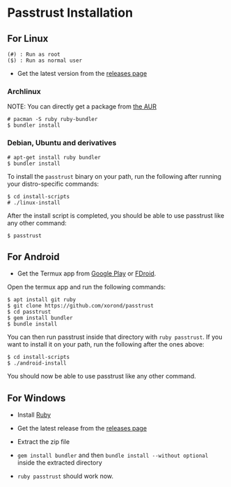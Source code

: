 # Passtrust Installation

## For Linux

```
(#) : Run as root
($) : Run as normal user
```

* Get the latest version from the [releases page](https://github.com/xorond/passtrust/releases)

### Archlinux

NOTE: You can directly get a package from [the AUR](https://aur.archlinux.org/packages/passtrust)

```
# pacman -S ruby ruby-bundler
$ bundler install
```

### Debian, Ubuntu and derivatives

```
# apt-get install ruby bundler
$ bundler install
```

To install the `passtrust` binary on your path, run the following after running your distro-specific commands:

```
$ cd install-scripts
# ./linux-install
```

After the install script is completed, you should be able to use passtrust like any other command:

```
$ passtrust
```

## For Android

* Get the Termux app from [Google Play](https://play.google.com/store/apps/details?id=com.termux) or [FDroid](https://f-droid.org/repository/browse/?fdid=com.termux).

Open the termux app and run the following commands:

```
$ apt install git ruby
$ git clone https://github.com/xorond/passtrust
$ cd passtrust
$ gem install bundler
$ bundle install
```

You can then run passtrust inside that directory with `ruby passtrust`. If you want to install it on your path, run the following after the ones above:

```
$ cd install-scripts
$ ./android-install
```

You should now be able to use passtrust like any other command.

## For Windows

* Install [Ruby](http://rubyinstaller.org/)

* Get the latest release from the [releases page](https://github.com/xorond/passtrust/releases)

* Extract the zip file

* `gem install bundler` and then `bundle install --without optional` inside the extracted directory

* `ruby passtrust` should work now.
